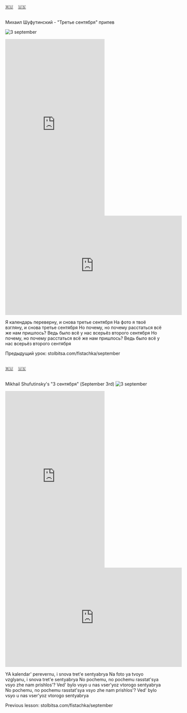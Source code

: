 <span id="ru"><a href='#ru'>🇷🇺</a> &nbsp;&nbsp;&nbsp;<a href='#en'>🇺🇸</a> &nbsp;&nbsp;&nbsp;</span><br><br>

Михаил Шуфутинский - "Третье сентября"
припев

![3 september](https://github.com/user-attachments/assets/466cf62e-248d-4dbf-a9b2-e5d5bc5e3ccb)

<iframe width="315" height="560" src="https://www.youtube.com/embed/191C8jOr85I" frameborder="0" allow="accelerometer; autoplay; clipboard-write; encrypted-media; gyroscope; picture-in-picture; web-share"allowfullscreen></iframe>
<iframe width="560" height="315" src="https://www.youtube.com/embed/Btr-3ZRi6kg" frameborder="0" allow="accelerometer; autoplay; clipboard-write; encrypted-media; gyroscope; picture-in-picture; web-share"allowfullscreen></iframe>

Я календарь переверну, и снова третье сентября
На фото я твоё взгляну, и снова третье сентября
Но почему, но почему расстаться всё же нам пришлось?
Ведь было всё у нас всерьёз второго сентября
Но почему, но почему расстаться всё же нам пришлось?
Ведь было всё у нас всерьёз второго сентября

Предыдущий урок: stolbitsa.com/fistachka/september<br><br>

<span id="en"><a href='#ru'>🇷🇺</a> &nbsp;&nbsp;&nbsp;<a href='#en'>🇺🇸</a> &nbsp;&nbsp;&nbsp;</span><br><br>

Mikhail Shufutinsky's "3 сентября" (September 3rd) 
![3 september](https://github.com/user-attachments/assets/466cf62e-248d-4dbf-a9b2-e5d5bc5e3ccb)

<iframe width="315" height="560" src="https://www.youtube.com/embed/y9VjKLwZGy8" frameborder="0" allow="accelerometer; autoplay; clipboard-write; encrypted-media; gyroscope; picture-in-picture; web-share"allowfullscreen></iframe>
<iframe width="560" height="315" src="https://www.youtube.com/embed/ijr-QfJMS64" frameborder="0" allow="accelerometer; autoplay; clipboard-write; encrypted-media; gyroscope; picture-in-picture; web-share"allowfullscreen></iframe>

YA kalendar' perevernu, i snova tret'e sentyabrya
Na foto ya tvoyo vzglyanu, i snova tret'e sentyabrya
No pochemu, no pochemu rasstat'sya vsyo zhe nam prishlos'?
Ved' bylo vsyo u nas vser'yoz vtorogo sentyabrya
No pochemu, no pochemu rasstat'sya vsyo zhe nam prishlos'?
Ved' bylo vsyo u nas vser'yoz vtorogo sentyabrya

Previous lesson: stolbitsa.com/fistachka/september<br><br>

